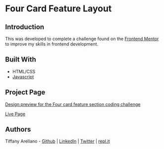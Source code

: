 # Four Card Feature Layout

## Introduction
This was developed to complete a challenge found on the [Frontend Mentor](https://www.frontendmentor.io) to improve my skills in frontend development.

## Built With
- HTML/CSS
- [Javascript](https://developer.mozilla.org/en-US/docs/Web/JavaScript)

## Project Page
[Design preview for the Four card feature section coding challenge](./design/desktop-preview.jpg)

[Live Page](https://yirano.github.io/frontend-four_card_feature/src/)

## Authors
Tiffany Arellano - [Github](https://github.com/yirano) | [LinkedIn](https://www.linkedin.com/in/yt-arellano/) | [Twitter](https://twitter.com/yiirano) | [repl.it](https://repl.it/@yirano)

